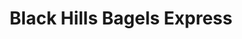---
title: "Black Hills Bagels Express"
url: /rapid-city/black-hills-bagels-express/
shop: bakery
---
